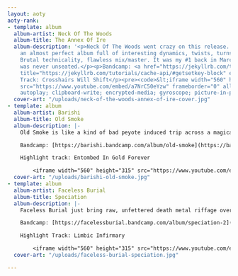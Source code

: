 ```yaml
---
layout: aoty
aoty-rank:
- template: album
  album-artist: Neck Of The Woods
  album-title: The Annex Of Ire
  album-description: '<p>Neck Of The Woods went crazy on this release. In my opinion,
    an almost perfect album full of interesting dynamics, twists, turns and chaos.
    Brutal technicality, flawless mix/master. It was my #1 back in March 2020 and
    was never unseated.</p><p>Bandcamp: <a href="https://jekyllrb.com/tutorials/cache-api/#getsetkey-block"
    title="https://jekyllrb.com/tutorials/cache-api/#getsetkey-block" editing="" creating="">https://jekyllrb.com/tutorials/cache-api/#getsetkey-block</a></p><p>Highlight
    Track: Crosshairs Will Shift</p><pre><code>&lt;iframe width="560" height="315"
    src="https://www.youtube.com/embed/a7NrC50eYzw" frameborder="0" allow="accelerometer;
    autoplay; clipboard-write; encrypted-media; gyroscope; picture-in-picture" allowfullscreen&gt;&lt;/iframe&gt;</code></pre>'
  cover-art: "/uploads/neck-of-the-woods-annex-of-ire-cover.jpg"
- template: album
  album-artist: Barishi
  album-title: Old Smoke
  album-description: |-
    Old Smoke is like a kind of bad peyote induced trip across a magical desert on another planet. It's an album that really must be listened to beginning to end. It's a harrowing, exciting, twisting journey that ends in a 13 minute magnum opus that just demands you close your eyes and vibe. It almost took #1 on this list a lot of times. It's so good. Please listen to it.

    Bandcamp: [https://barishi.bandcamp.com/album/old-smoke](https://barishi.bandcamp.com/album/old-smoke "https://barishi.bandcamp.com/album/old-smoke")

    Highlight track: Entombed In Gold Forever

        <iframe width="560" height="315" src="https://www.youtube.com/embed/sBjMdJPJ0ZU" frameborder="0" allow="accelerometer; autoplay; clipboard-write; encrypted-media; gyroscope; picture-in-picture" allowfullscreen></iframe>
  cover-art: "/uploads/barishi-old-smoke.jpg"
- template: album
  album-artist: Faceless Burial
  album-title: Speciation
  album-description: |-
    Faceless Burial just bring raw, unfettered death metal riffage over and over and it never stops and I love every minute of it.

    Bandcamp: [https://facelessburial.bandcamp.com/album/speciation-2](https://facelessburial.bandcamp.com/album/speciation-2 "https://facelessburial.bandcamp.com/album/speciation-2")

    Highlight Track: Limbic Infirmary

        <iframe width="560" height="315" src="https://www.youtube.com/embed/0KsQ4nvGbzY" frameborder="0" allow="accelerometer; autoplay; clipboard-write; encrypted-media; gyroscope; picture-in-picture" allowfullscreen></iframe>
  cover-art: "/uploads/faceless-burial-speciation.jpg"

---
```

